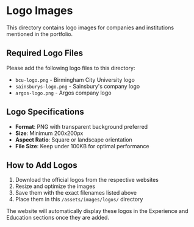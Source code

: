 # Logo Images

This directory contains logo images for companies and institutions mentioned in the portfolio.

## Required Logo Files

Please add the following logo files to this directory:

- `bcu-logo.png` - Birmingham City University logo
- `sainsburys-logo.png` - Sainsbury's company logo  
- `argos-logo.png` - Argos company logo

## Logo Specifications

- **Format**: PNG with transparent background preferred
- **Size**: Minimum 200x200px
- **Aspect Ratio**: Square or landscape orientation
- **File Size**: Keep under 100KB for optimal performance

## How to Add Logos

1. Download the official logos from the respective websites
2. Resize and optimize the images
3. Save them with the exact filenames listed above
4. Place them in this `/assets/images/logos/` directory

The website will automatically display these logos in the Experience and Education sections once they are added.
